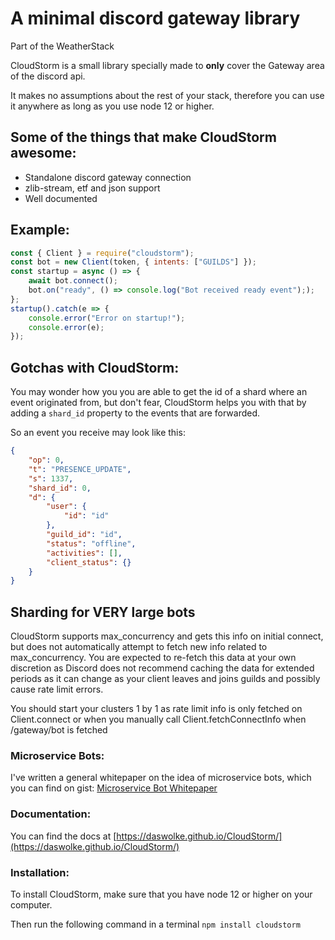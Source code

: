 # A minimal discord gateway library

Part of the WeatherStack

CloudStorm is a small library specially made to **only** cover the Gateway area of the discord api.

It makes no assumptions about the rest of your stack, therefore you can use it anywhere as long as you use node 12 or higher.

## Some of the things that make CloudStorm awesome:
- Standalone discord gateway connection
- zlib-stream, etf and json support
- Well documented

## Example:
```js
const { Client } = require("cloudstorm");
const bot = new Client(token, { intents: ["GUILDS"] });
const startup = async () => {
	await bot.connect();
	bot.on("ready", () => console.log("Bot received ready event"););
};
startup().catch(e => {
	console.error("Error on startup!");
	console.error(e);
});
```

## Gotchas with CloudStorm:
You may wonder how you you are able to get the id of a shard where an event originated from, but don't fear, CloudStorm helps you with that by adding a `shard_id` property to the events that are forwarded.

So an event you receive may look like this:
```json
{
	"op": 0,
	"t": "PRESENCE_UPDATE",
	"s": 1337,
	"shard_id": 0,
	"d": {
		"user": {
			"id": "id"
		},
		"guild_id": "id",
		"status": "offline",
		"activities": [],
		"client_status": {}
	}
}
```

## Sharding for VERY large bots
CloudStorm supports max_concurrency and gets this info on initial connect, but does not automatically attempt to fetch new info related to max_concurrency. You are expected to re-fetch this data at your own discretion as Discord does not recommend caching the data for extended periods as it can change as your client leaves and joins guilds and possibly cause rate limit errors.

You should start your clusters 1 by 1 as rate limit info is only fetched on Client.connect or when you manually call Client.fetchConnectInfo when /gateway/bot is fetched

### Microservice Bots:
I've written a general whitepaper on the idea of microservice bots, which you can find on gist: [Microservice Bot Whitepaper](https://gist.github.com/DasWolke/c9d7dfe6a78445011162a12abd32091d)

### Documentation:
You can find the docs at [https://daswolke.github.io/CloudStorm/](https://daswolke.github.io/CloudStorm/)

### Installation:
To install CloudStorm, make sure that you have node 12 or higher on your computer.

Then run the following command in a terminal `npm install cloudstorm`
